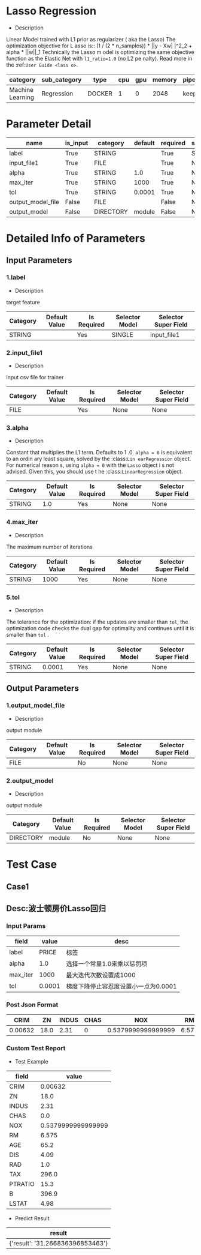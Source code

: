 # Lasso Regression
+ Description

Linear Model trained with L1 prior as regularizer ( aka the Lasso) The optimization objective for L asso is:: (1 / (2 * n_samples)) * ||y - Xw| |^2_2 + alpha * ||w||_1 Technically the Lasso m odel is optimizing the same objective function as the Elastic Net with ``l1_ratio=1.0`` (no L2 pe nalty). Read more in the :ref:`User Guide <lass o>`.

| category | sub_category | type | cpu | gpu | memory | pipe_status |
| --- | --- | --- | --- | --- | --- | --- |
| Machine Learning | Regression | DOCKER | 1 | 0 | 2048 | keep |


# Parameter Detail

| name | is_input | category | default | required | selector_model |
| --- | --- | --- | --- | --- | --- |
| label | True | STRING |  | True | SINGLE |
| input_file1 | True | FILE |  | True | None |
| alpha | True | STRING | 1.0 | True | None |
| max_iter | True | STRING | 1000 | True | None |
| tol | True | STRING | 0.0001 | True | None |
| output_model_file | False | FILE |  | False | None |
| output_model | False | DIRECTORY | module | False | None |


# Detailed Info of Parameters
## Input Parameters
### 1.label
+ Description

target feature

| Category | Default Value | Is Required | Selector Model | Selector Super Field |
| --- | --- | --- | --- | --- |
| STRING |  | Yes | SINGLE | input_file1 |


### 2.input_file1
+ Description

input csv file for trainer

| Category | Default Value | Is Required | Selector Model | Selector Super Field |
| --- | --- | --- | --- | --- |
| FILE |  | Yes | None | None |


### 3.alpha
+ Description

Constant that multiplies the L1 term. Defaults to 1 .0. ``alpha = 0`` is equivalent to an ordin ary least square, solved by the :class:`Lin earRegression` object. For numerical reason s, using ``alpha = 0`` with the ``Lasso`` object i s not advised. Given this, you should use t he :class:`LinearRegression` object.

| Category | Default Value | Is Required | Selector Model | Selector Super Field |
| --- | --- | --- | --- | --- |
| STRING | 1.0 | Yes | None | None |


### 4.max_iter
+ Description

The maximum number of iterations

| Category | Default Value | Is Required | Selector Model | Selector Super Field |
| --- | --- | --- | --- | --- |
| STRING | 1000 | Yes | None | None |


### 5.tol
+ Description

The tolerance for the optimization: if the updates are smaller than ``tol``, the optimization code checks the dual gap for optimality and continues until it is smaller than ``tol`` .

| Category | Default Value | Is Required | Selector Model | Selector Super Field |
| --- | --- | --- | --- | --- |
| STRING | 0.0001 | Yes | None | None |


## Output Parameters
### 1.output_model_file
+ Description

output module

| Category | Default Value | Is Required | Selector Model | Selector Super Field |
| --- | --- | --- | --- | --- |
| FILE |  | No | None | None |


### 2.output_model
+ Description

output module

| Category | Default Value | Is Required | Selector Model | Selector Super Field |
| --- | --- | --- | --- | --- |
| DIRECTORY | module | No | None | None |



# Test Case
## Case1
## Desc:波士顿房价Lasso回归
### Input Params

| field | value | desc |
| --- | --- | --- |
| label | PRICE | 标签 |
| alpha | 1.0 | 选择一个常量1.0来乘以惩罚项 |
| max_iter | 1000 | 最大迭代次数设置成1000 |
| tol | 0.0001 | 梯度下降停止容忍度设置小一点为0.0001 |


### Post Json Format

| CRIM | ZN | INDUS | CHAS | NOX | RM | AGE | DIS | RAD | TAX | PTRATIO | B | LSTAT |
| --- | --- | --- | --- | --- | --- | --- | --- | --- | --- | --- | --- | --- |
| 0.00632 | 18.0 | 2.31 | 0 | 0.5379999999999999 | 6.575 | 65.2 | 4.09 | 1 | 296 | 15.3 | 396.9 | 4.98 |


### Custom Test Report
+ Test Example


| field | value |
| --- | --- |
| CRIM | 0.00632 |
| ZN | 18.0 |
| INDUS | 2.31 |
| CHAS | 0.0 |
| NOX | 0.5379999999999999 |
| RM | 6.575 |
| AGE | 65.2 |
| DIS | 4.09 |
| RAD | 1.0 |
| TAX | 296.0 |
| PTRATIO | 15.3 |
| B | 396.9 |
| LSTAT | 4.98 |


+ Predict Result


| result |
| --- |
| {'result': '31.266836396853463'} |


